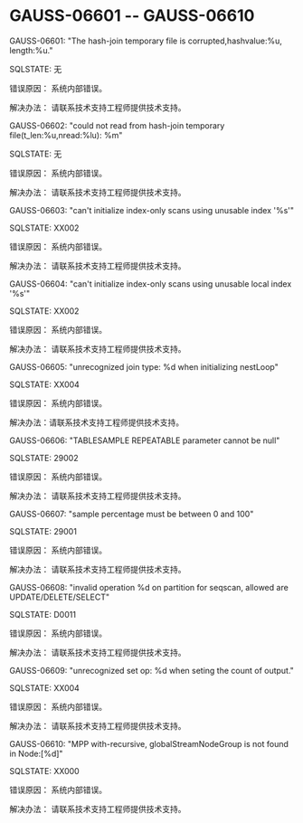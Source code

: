 # GAUSS-06601 -- GAUSS-06610

GAUSS-06601: "The hash-join temporary file is corrupted,hashvalue:%u, length:%u."

SQLSTATE: 无

错误原因： 系统内部错误。

解决办法： 请联系技术支持工程师提供技术支持。

GAUSS-06602: "could not read from hash-join temporary file\(t\_len:%u,nread:%lu\): %m"

SQLSTATE: 无

错误原因： 系统内部错误。

解决办法： 请联系技术支持工程师提供技术支持。

GAUSS-06603: "can't initialize index-only scans using unusable index '%s'"

SQLSTATE: XX002

错误原因： 系统内部错误。

解决办法： 请联系技术支持工程师提供技术支持。

GAUSS-06604: "can't initialize index-only scans using unusable local index '%s'"

SQLSTATE: XX002

错误原因： 系统内部错误。

解决办法： 请联系技术支持工程师提供技术支持。

GAUSS-06605: "unrecognized join type: %d when initializing nestLoop"

SQLSTATE: XX004

错误原因： 系统内部错误。

解决办法：请联系技术支持工程师提供技术支持。

GAUSS-06606: "TABLESAMPLE REPEATABLE parameter cannot be null"

SQLSTATE: 29002

错误原因： 系统内部错误。

解决办法： 请联系技术支持工程师提供技术支持。

GAUSS-06607: "sample percentage must be between 0 and 100"

SQLSTATE: 29001

错误原因： 系统内部错误。

解决办法： 请联系技术支持工程师提供技术支持。

GAUSS-06608: "invalid operation %d on partition for seqscan, allowed are UPDATE/DELETE/SELECT"

SQLSTATE: D0011

错误原因： 系统内部错误。

解决办法： 请联系技术支持工程师提供技术支持。

GAUSS-06609: "unrecognized set op: %d when seting the count of output."

SQLSTATE: XX004

错误原因： 系统内部错误。

解决办法： 请联系技术支持工程师提供技术支持。

GAUSS-06610: "MPP with-recursive, globalStreamNodeGroup is not found in Node:\[%d\]"

SQLSTATE: XX000

错误原因： 系统内部错误。

解决办法： 请联系技术支持工程师提供技术支持。

